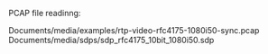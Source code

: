 PCAP file readinng:

Documents/media/examples/rtp-video-rfc4175-1080i50-sync.pcap
Documents/media/sdps/sdp_rfc4175_10bit_1080i50.sdp
